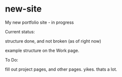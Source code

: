 new-site
========

My new portfolio site - in progress



Current status:

structure done, and not broken (as of right now)

example structure on the Work page.


To Do:

fill out project pages, and other pages.
yikes. thats a lot.
